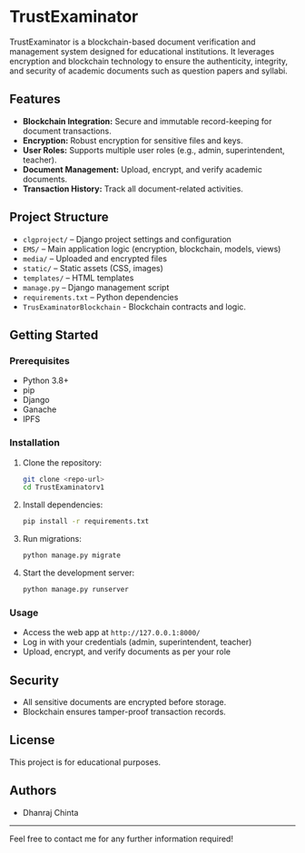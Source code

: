 # TrustExaminator

TrustExaminator is a blockchain-based document verification and management system designed for educational institutions. It leverages encryption and blockchain technology to ensure the authenticity, integrity, and security of academic documents such as question papers and syllabi.

## Features
- **Blockchain Integration:** Secure and immutable record-keeping for document transactions.
- **Encryption:** Robust encryption for sensitive files and keys.
- **User Roles:** Supports multiple user roles (e.g., admin, superintendent, teacher).
- **Document Management:** Upload, encrypt, and verify academic documents.
- **Transaction History:** Track all document-related activities.

## Project Structure
- `clgproject/` – Django project settings and configuration
- `EMS/` – Main application logic (encryption, blockchain, models, views)
- `media/` – Uploaded and encrypted files
- `static/` – Static assets (CSS, images)
- `templates/` – HTML templates
- `manage.py` – Django management script
- `requirements.txt` – Python dependencies
- `TrusExaminatorBlockchain` - Blockchain contracts and logic.

## Getting Started

### Prerequisites
- Python 3.8+
- pip
- Django
- Ganache
- IPFS

### Installation
1. Clone the repository:
   ```sh
   git clone <repo-url>
   cd TrustExaminatorv1
   ```
2. Install dependencies:
   ```sh
   pip install -r requirements.txt
   ```
3. Run migrations:
   ```sh
   python manage.py migrate
   ```
4. Start the development server:
   ```sh
   python manage.py runserver
   ```

### Usage
- Access the web app at `http://127.0.0.1:8000/`
- Log in with your credentials (admin, superintendent, teacher)
- Upload, encrypt, and verify documents as per your role

## Security
- All sensitive documents are encrypted before storage.
- Blockchain ensures tamper-proof transaction records.

## License
This project is for educational purposes.

## Authors
- Dhanraj Chinta

---
Feel free to contact me for any further information required!
